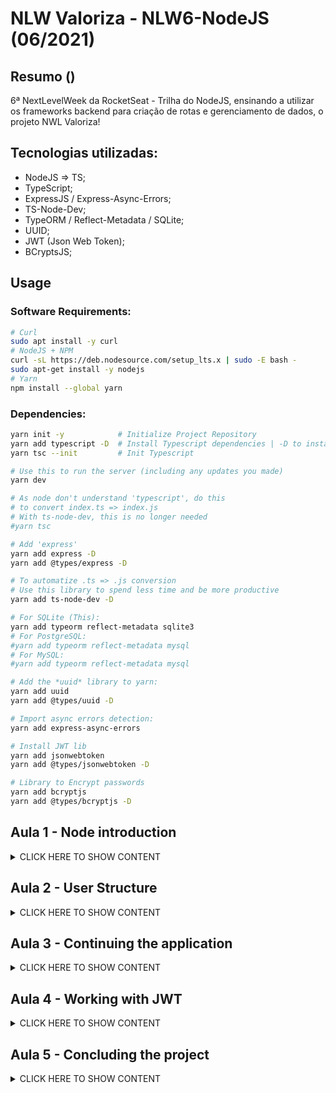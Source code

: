 # NLW Valoriza - NLW6-NodeJS (06/2021)

## Resumo ()

6ª NextLevelWeek da RocketSeat - Trilha do NodeJS, ensinando a utilizar os frameworks backend para criação de rotas e gerenciamento de dados, o projeto NWL Valoriza!

## Tecnologias utilizadas:

- NodeJS => TS;
- TypeScript;
- ExpressJS / Express-Async-Errors;
- TS-Node-Dev;
- TypeORM / Reflect-Metadata / SQLite;
- UUID;
- JWT (Json Web Token);
- BCryptsJS;

## Usage

### **Software Requirements:**

```sh
# Curl
sudo apt install -y curl
# NodeJS + NPM
curl -sL https://deb.nodesource.com/setup_lts.x | sudo -E bash -
sudo apt-get install -y nodejs
# Yarn
npm install --global yarn
```

### **Dependencies:**

```sh
yarn init -y            # Initialize Project Repository
yarn add typescript -D  # Install Typescript dependencies | -D to install all dependencies
yarn tsc --init         # Init Typescript

# Use this to run the server (including any updates you made)
yarn dev

# As node don't understand 'typescript', do this
# to convert index.ts => index.js
# With ts-node-dev, this is no longer needed
#yarn tsc

# Add 'express'
yarn add express -D
yarn add @types/express -D

# To automatize .ts => .js conversion
# Use this library to spend less time and be more productive
yarn add ts-node-dev -D

# For SQLite (This):
yarn add typeorm reflect-metadata sqlite3
# For PostgreSQL:
#yarn add typeorm reflect-metadata mysql
# For MySQL:
#yarn add typeorm reflect-metadata mysql

# Add the *uuid* library to yarn:
yarn add uuid
yarn add @types/uuid -D

# Import async errors detection:
yarn add express-async-errors

# Install JWT lib
yarn add jsonwebtoken
yarn add @types/jsonwebtoken -D

# Library to Encrypt passwords
yarn add bcryptjs
yarn add @types/bcryptjs -D
```

## Aula 1 - Node introduction

<details>
  <summary>CLICK HERE TO SHOW CONTENT</summary>

_Annotations will be added out from code, to keep the code CLEAN._

Annotation [`src/server.ts`](src/server.ts):

```ts
// @types/express

/*
- GET     => Busca
- POST    => Inserção/Criação
- PUT     => Alterar dado já existente
- DELETE  => Remover
- PATCH   => Atualizar um dado, de um grupo (tipo uma correção)
*/

// Request  => Vem do Client (entrada)
// Response => Vem do Server (saída)

app.get("/test", (request, response) => {
  return response.send("|GET| Olá manito!");
});

app.post("/test-post", (request, response) => {
  return response.send("|POST| Olá manito!");
});

app.put("/test-put", (request, response) => {
  return response.send("|PUT| Olá manito!");
});

app.delete("/test-delete", (request, response) => {
  return response.send("|DELETE| Olá manito!");
});

app.patch("/test-patch", (request, response) => {
  return response.send("|PATCH| Olá manito!");
});
```

### Step-by-Step

#### Install:

- Node, NPM, Yarn

- [Insomnia](https://insomnia.rest/download)
- [Beekeepers Studio](https://www.beekeeperstudio.io/)

On [`tsconfig.json`](tsconfig.json) change:

```json
  "strict": false,                                 /* Enable all strict type-checking options. */
```

On [`package.json`](package.json) add after the '"license":' line

```json
  "scripts": {
    "dev": "ts-node-dev src/server.ts"
  },
```

</details>

## Aula 2 - User Structure

<details>
  <summary>CLICK HERE TO SHOW CONTENT</summary>

### Regras

- Cadastro de usuário
  - [ x ] Não é permitido cadastrar mais de um usuário com o mesmo e-mail
  - [ x ] Não é permitido cadastrar usuário sem e-mail

### Working with Database integration - SQLite

Annotation [`src/server.ts`](src/server.ts):

```ts
/*
TIPOS DE PARÂMETROS:
- Route Params  => http://localhost:3000/produtos/47358964378 (id)
- Query Params  => http://localhost:3000/produtos?name=teclado&description=bom&...
- Body Params   => {
  "name": "teclado"
  "description": "bom"
}
  *Body Params are not used with GET methods, only PUT, POST and PATCH
*/
```

_This will use an ORM to ease the integration process,_
_but we can use native drivers from other DBs too._

- [TypeORM](https://typeorm.io/)

_Migrations are good for a team creating individual tables on the DB._
_They store the history from the Entities_

Create [`ormconfig.json`](ormconfig.json):

```json
{
  "type": "sqlite",
  "database": "src/database/database.sqlite",
  "cli": {
    "migrationsDir": "src/database/migrations"
  }
}
```

On [`package.json`](package.json) inside '"scripts": {'

```json
  "typeorm": "ts-node-dev ./node_modules/typeorm/cli.js"
```

Add [migration file](src/database/migrations/1624363435503-CreateUsers.ts) running:

```zsh
yarn typeorm migration:create -n CreateUsers
```

On [`ormconfig.json`](ormconfig.json), add to find all migrations correctly:

```json
  "migrations": ["src/database/migrations/*.ts"],
```

Run this to sync migrations inside the folder:

```zsh
  yarn typeorm migration:run  # migration:revert to cancel
```

On [`ormconfig.json`](ormconfig.json), to find all entities (Tables) correctly:

```json
  "entities": ["src/entities/*.ts"],
  "cli": {
    "entitiesDir": "src/entities"
  }
```

Add [entity file](src/entities/User.ts) running:
Run this to sync migrations inside the folder:

```zsh
  yarn typeorm entity:create -n User
```

On [`tsconfig.json`](tsconfig.json) set:

```json
  "strictPropertyInitialization": false,        /* Enable strict checking of property initialization in classes. */
  "experimentalDecorators": true,              /* Enables experimental support for ES7 decorators. */
  "emitDecoratorMetadata": true,               /* Enables experimental support for emitting type metadata for decorators. */
```

Migrations: Entity (User) <-> ORM <-> DB Repositories

Service: Server -> ( ) -> SERVICE (Validation) -> Repositories -> DB

Controller (Request / Response): -> Server -> Controller -> Service -> operations()...

</details>

## Aula 3 - Continuing the application

<details>
  <summary>CLICK HERE TO SHOW CONTENT</summary>

### Regras

- Cadastro de TAG
  - [ x ] Não é permitido cadastrar mais de uma tag com o mesmo nome
  - [ x ] Não é permitido cadastrar tag sem nome
  - [ x ] Não é permitido o cadastro por usuários que não sejam administradores

Server -> routes -> Controller -> Service (throw new Error)

```zsh
# Create new migration for tags
yarn typeorm migration:create -n CreateTags
# Run migration
yarn typeorm migration:run
# Create Tag entity
yarn typeorm entity:create -n Tag
```

</details>

## Aula 4 - Working with JWT

<details>
  <summary>CLICK HERE TO SHOW CONTENT</summary>

### Regras

- Cadastro de elogios
  - [ x ] Não é permitido um usuário cadastrar um elogio para si
  - [ x ] Não é permitido cadastrar elogios para usuários inválidos
  - [ x ] O usuário precisa estar autenticado na aplicação

This will use the [JWT](https://jwt.io/) library.

Changes on the Project

```zsh
# Create a migration to Alter the User Table
yarn typeorm migration:create -n AlterUserAddPassword
# After adding the necessary modifications
yarn typeorm migration:run
```

### If you want an external hash code

Use [MD5 Hash Generator](https://www.md5hashgenerator.com/) to transform:
ledragoxnlwvalorizanodejs -> a8a2d0c0f2311a246a45d1a5045c95e6

```zsh
# Compliments migration
yarn typeorm migration:create -n CreateCompliments
# After adding the necessary modifications
yarn typeorm migration:run
```

Registering a new Compliment:

```json
{
  "tag_id": "8d352bfc-1087-4dfe-ac8e-b67ced92286e",
  "user_sender": "1662a6ed-dd0f-4765-916b-d0e097ba2829",
  "user_receiver": "0e93d95e-1431-400e-845b-831047c77ded",
  "message": "Obrigado pelo aulão Dani!"
}
```

</details>

## Aula 5 - Concluding the project

<details>
  <summary>CLICK HERE TO SHOW CONTENT</summary>

On [`tsconfig.json`](tsconfig.json) change:

```json
    "typeRoots": [
      "./src/@types"
    ], /* List of folders to include type definitions from. */
```

```zsh
# Add a new library: Class Transformer
yarn add class-transformer
```

</details>

